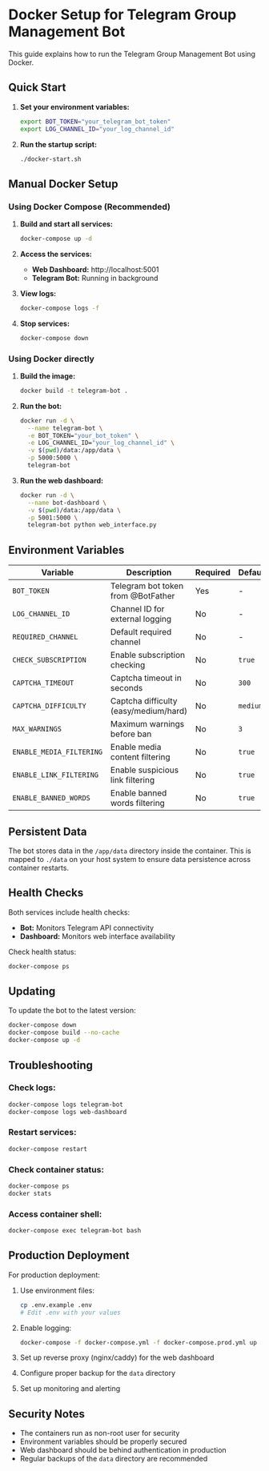 # Docker Setup for Telegram Group Management Bot

This guide explains how to run the Telegram Group Management Bot using Docker.

## Quick Start

1. **Set your environment variables:**
   ```bash
   export BOT_TOKEN="your_telegram_bot_token"
   export LOG_CHANNEL_ID="your_log_channel_id"
   ```

2. **Run the startup script:**
   ```bash
   ./docker-start.sh
   ```

## Manual Docker Setup

### Using Docker Compose (Recommended)

1. **Build and start all services:**
   ```bash
   docker-compose up -d
   ```

2. **Access the services:**
   - **Web Dashboard:** http://localhost:5001
   - **Telegram Bot:** Running in background

3. **View logs:**
   ```bash
   docker-compose logs -f
   ```

4. **Stop services:**
   ```bash
   docker-compose down
   ```

### Using Docker directly

1. **Build the image:**
   ```bash
   docker build -t telegram-bot .
   ```

2. **Run the bot:**
   ```bash
   docker run -d \
     --name telegram-bot \
     -e BOT_TOKEN="your_bot_token" \
     -e LOG_CHANNEL_ID="your_log_channel_id" \
     -v $(pwd)/data:/app/data \
     -p 5000:5000 \
     telegram-bot
   ```

3. **Run the web dashboard:**
   ```bash
   docker run -d \
     --name bot-dashboard \
     -v $(pwd)/data:/app/data \
     -p 5001:5000 \
     telegram-bot python web_interface.py
   ```

## Environment Variables

| Variable | Description | Required | Default |
|----------|-------------|----------|---------|
| `BOT_TOKEN` | Telegram bot token from @BotFather | Yes | - |
| `LOG_CHANNEL_ID` | Channel ID for external logging | No | - |
| `REQUIRED_CHANNEL` | Default required channel | No | - |
| `CHECK_SUBSCRIPTION` | Enable subscription checking | No | `true` |
| `CAPTCHA_TIMEOUT` | Captcha timeout in seconds | No | `300` |
| `CAPTCHA_DIFFICULTY` | Captcha difficulty (easy/medium/hard) | No | `medium` |
| `MAX_WARNINGS` | Maximum warnings before ban | No | `3` |
| `ENABLE_MEDIA_FILTERING` | Enable media content filtering | No | `true` |
| `ENABLE_LINK_FILTERING` | Enable suspicious link filtering | No | `true` |
| `ENABLE_BANNED_WORDS` | Enable banned words filtering | No | `true` |

## Persistent Data

The bot stores data in the `/app/data` directory inside the container. This is mapped to `./data` on your host system to ensure data persistence across container restarts.

## Health Checks

Both services include health checks:
- **Bot:** Monitors Telegram API connectivity
- **Dashboard:** Monitors web interface availability

Check health status:
```bash
docker-compose ps
```

## Updating

To update the bot to the latest version:
```bash
docker-compose down
docker-compose build --no-cache
docker-compose up -d
```

## Troubleshooting

### Check logs:
```bash
docker-compose logs telegram-bot
docker-compose logs web-dashboard
```

### Restart services:
```bash
docker-compose restart
```

### Check container status:
```bash
docker-compose ps
docker stats
```

### Access container shell:
```bash
docker-compose exec telegram-bot bash
```

## Production Deployment

For production deployment:

1. Use environment files:
   ```bash
   cp .env.example .env
   # Edit .env with your values
   ```

2. Enable logging:
   ```bash
   docker-compose -f docker-compose.yml -f docker-compose.prod.yml up -d
   ```

3. Set up reverse proxy (nginx/caddy) for the web dashboard
4. Configure proper backup for the `data` directory
5. Set up monitoring and alerting

## Security Notes

- The containers run as non-root user for security
- Environment variables should be properly secured
- Web dashboard should be behind authentication in production
- Regular backups of the `data` directory are recommended